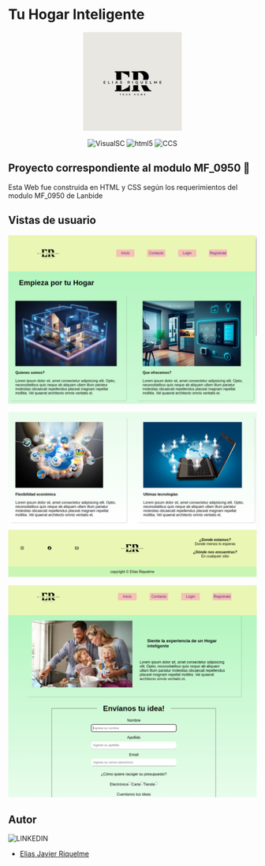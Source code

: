 # Tu Hogar Inteligente
<p align="center">
  <img src="https://github.com/EliasXVIII/Page_MF0950/blob/main/assets/logo.png" alt="Logo Dómotica personal" style="margin: auto; width: 200px;">
</p>

<div align="center">
  
![VisualSC](https://img.shields.io/badge/Visual_Studio_Code-0078D4?style=for-the-badge&logo=visual%20studio%20code&logoColor=white) 
![html5](https://img.shields.io/badge/HTML5-E34F26?style=for-the-badge&logo=html5&logoColor=white) 
![CCS](https://img.shields.io/badge/CSS3-1572B6?style=for-the-badge&logo=css3&logoColor=white)

</div>

## Proyecto correspondiente al modulo MF_0950 👋

Esta Web fue construida en HTML y CSS según los requerimientos del modulo MF_0950 de Lanbide

## Vistas de usuario

<p align="center">
  <img src="https://github.com/EliasXVIII/Page_MF0950/blob/main/assets/readme1.png" alt="VueSport" style="margin: auto;">
</p>

<p align="center">
  <img src="https://github.com/EliasXVIII/Page_MF0950/blob/main/assets/readme2.png" alt="VueSport" style="margin: auto;">
</p>

<p align="center">
  <img src="https://github.com/EliasXVIII/Page_MF0950/blob/main/assets/readme3.png" alt="VueSport" style="margin: auto;">
</p>

## Autor
![LINKEDIN](https://img.shields.io/badge/LinkedIn-0077B5?style=for-the-badge&logo=linkedin&logoColor=white)
- [Elias Javier Riquelme](https://www.linkedin.com/in/elias-javier-riquelme-b62655297/)